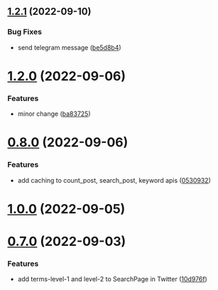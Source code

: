 ## [1.2.1](https://github.com/ghorbani-mohammad/Social-Networks-Crawler/compare/v1.2.0...v1.2.1) (2022-09-10)


### Bug Fixes

* send telegram message ([be5d8b4](https://github.com/ghorbani-mohammad/Social-Networks-Crawler/commit/be5d8b4454e9f344ba1e6ad33f631aec551795df))



# [1.2.0](https://github.com/ghorbani-mohammad/Social-Networks-Crawler/compare/v0.8.0...v1.2.0) (2022-09-06)


### Features

* minor change ([ba83725](https://github.com/ghorbani-mohammad/Social-Networks-Crawler/commit/ba83725c1d1a1df7e906dda24cb925e82ab7fc54))



# [0.8.0](https://github.com/ghorbani-mohammad/Social-Networks-Crawler/compare/v1.0.0...v0.8.0) (2022-09-06)


### Features

* add caching to count_post, search_post, keyword apis ([0530932](https://github.com/ghorbani-mohammad/Social-Networks-Crawler/commit/0530932b1a2aff0c78b72160f4be5cc46613ca49))



# [1.0.0](https://github.com/ghorbani-mohammad/Social-Networks-Crawler/compare/v0.7.0...v1.0.0) (2022-09-05)



# [0.7.0](https://github.com/ghorbani-mohammad/Social-Networks-Crawler/compare/v0.6.0...v0.7.0) (2022-09-03)


### Features

* add terms-level-1 and level-2 to SearchPage in Twitter ([10d976f](https://github.com/ghorbani-mohammad/Social-Networks-Crawler/commit/10d976f00651007218eb4f26b9d670b45b7c0e0b))



